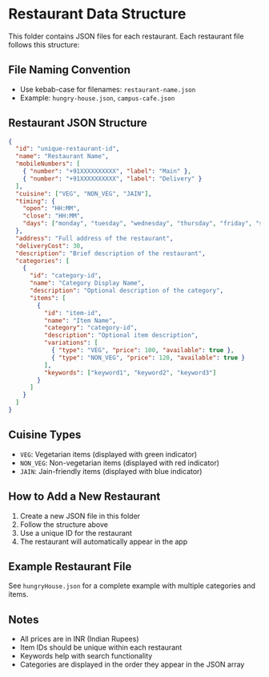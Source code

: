 # Restaurant Data Structure

This folder contains JSON files for each restaurant. Each restaurant file follows this structure:

## File Naming Convention
- Use kebab-case for filenames: `restaurant-name.json`
- Example: `hungry-house.json`, `campus-cafe.json`

## Restaurant JSON Structure

```json
{
  "id": "unique-restaurant-id",
  "name": "Restaurant Name",
  "mobileNumbers": [
    { "number": "+91XXXXXXXXXX", "label": "Main" },
    { "number": "+91XXXXXXXXXX", "label": "Delivery" }
  ],
  "cuisine": ["VEG", "NON_VEG", "JAIN"],
  "timing": {
    "open": "HH:MM",
    "close": "HH:MM",
    "days": ["monday", "tuesday", "wednesday", "thursday", "friday", "saturday", "sunday"]
  },
  "address": "Full address of the restaurant",
  "deliveryCost": 30,
  "description": "Brief description of the restaurant",
  "categories": [
    {
      "id": "category-id",
      "name": "Category Display Name",
      "description": "Optional description of the category",
      "items": [
        {
          "id": "item-id",
          "name": "Item Name",
          "category": "category-id",
          "description": "Optional item description",
          "variations": [
            { "type": "VEG", "price": 100, "available": true },
            { "type": "NON_VEG", "price": 120, "available": true }
          ],
          "keywords": ["keyword1", "keyword2", "keyword3"]
        }
      ]
    }
  ]
}
```

## Cuisine Types
- `VEG`: Vegetarian items (displayed with green indicator)
- `NON_VEG`: Non-vegetarian items (displayed with red indicator)
- `JAIN`: Jain-friendly items (displayed with blue indicator)

## How to Add a New Restaurant

1. Create a new JSON file in this folder
2. Follow the structure above
3. Use a unique ID for the restaurant
4. The restaurant will automatically appear in the app

## Example Restaurant File

See `hungryHouse.json` for a complete example with multiple categories and items.

## Notes

- All prices are in INR (Indian Rupees)
- Item IDs should be unique within each restaurant
- Keywords help with search functionality
- Categories are displayed in the order they appear in the JSON array